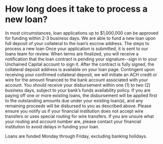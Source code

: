 # How long does it take to process a new loan?

In most circumstances, loan applications up to $1,000,000 can be approved for funding within 2-3 business days.  We are able to fund a new loan upon full deposit of your collateral to the loan’s escrow address. 
The steps to process a new loan
Once your application is submitted, it is sent to our loans team for review.
When terms are finalized, you will receive a notification that the loan contract is pending your signature--sign in to your Unchained Capital account to sign it.
After the contract is fully signed, the collateral deposit address is available on your loan page.
Contingent upon receiving your confirmed collateral deposit, we will initiate an ACH credit or wire for the amount financed to the bank account associated with your account. You
should receive your disbursement within one (1) to two (2) business days, subject to your bank’s funds availability policy. If you are paying off one or more existing loans, the disbursement will be applied first to the outstanding amounts due under your existing loan(s), and any remaining proceeds will be disbursed to you as described above.
Please ensure you notify us if your financial institution does not accept wire transfers or uses special routing for wire transfers.  If you are unsure what your routing and account number are, please contact your financial institution to avoid delays in funding your loan.

Loans are funded Monday through Friday, excluding banking holidays.
